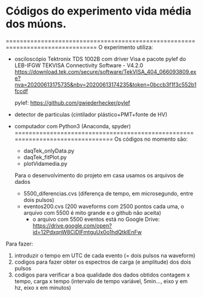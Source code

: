 # Códigos do experimento vida média dos múons.
================================================================================
  O experimento utiliza:
  -  osciloscópio Tektronix TDS 1002B com driver Visa e  pacote pylef do LEB-IFGW
     TEKVISA Connectivity Software - V4.2.0
	 https://download.tek.com/secure/software/TekVISA_404_066093809.exe?nva=20200613175735&nbv=20200613174235&token=0bccb3f1f3c552b1fccdf
	 
	 pylef: https://github.com/gwiederhecker/pylef
	 
  - detector de particulas (cintilador plástico+PMT+fonte de HV)
  - computador com Python3 (Anaconda, spyder)
===============================================================================
    Os códigos no momento são:
	 - daqTek_onlyData.py
	 - daqTek_fitPlot.py
	 - plotVidamedia.py
	 
	Para o desenvolvimento do projeto em casa usamos os arquivos de dados
	 - 5500_diferencias.cvs (diferença de tempo, em microsegundo, entre dois pulsos)
	 - eventos200.cvs (200 waveforms com 2500 pontos cada uma, o arquivo com 5500 é mito grande e o github não aceita)
	    - o arquivo com 5500 eventos está no Google Drive: https://drive.google.com/open?id=12PdxqnW8CiDlFmtguUx0o1hdQtklEnFw
	 
Para fazer:
 1) introduzir o tempo em UTC de cada evento (= dois pulsos na waveform)
 2) codigos para fazer obter os espectros de carga (e amplitude) dos dois pulsos 
 2) codigos para verificar a boa qualidade dos dados obtidos
	contagem x tempo,  carga x tempo (intervalo de tempo variável, 5min..., eixo y em hz, eixo x em minutos)
